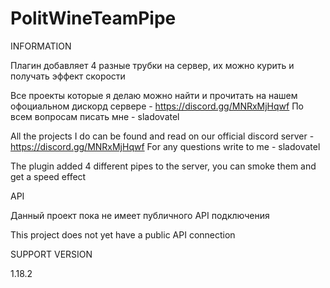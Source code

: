 # PolitWineTeamPipe
INFORMATION

Плагин добавляет 4 разные трубки на сервер, их можно курить и получать эффект скорости

Все проекты которые я делаю можно найти и прочитать на нашем офоциальном дискорд сервере - https://discord.gg/MNRxMjHqwf По всем вопросам писать мне - sladovatel

All the projects I do can be found and read on our official discord server - https://discord.gg/MNRxMjHqwf For any questions write to me - sladovatel

The plugin added 4 different pipes to the server, you can smoke them and get a speed effect

API

Данный проект пока не имеет публичного API подключения

This project does not yet have a public API connection

SUPPORT VERSION

1.18.2
